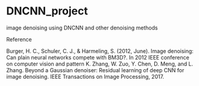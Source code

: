 # DNCNN_project
image denoising using DNCNN and other denoising methods

Reference

Burger, H. C., Schuler, C. J., & Harmeling, S. (2012, June). Image denoising: Can plain neural networks compete with BM3D?. In 2012 IEEE conference on computer vision and pattern
K. Zhang, W. Zuo, Y. Chen, D. Meng, and L. Zhang. Beyond a Gaussian denoiser: Residual learning of deep CNN for image denoising. IEEE Transactions on Image Processing, 2017.
